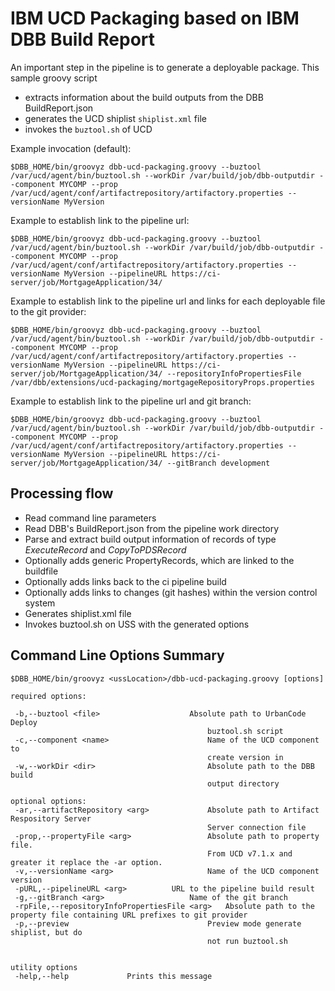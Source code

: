 # IBM UCD Packaging based on IBM DBB Build Report

An important step in the pipeline is to generate a deployable package. This sample groovy script
- extracts information about the build outputs from the DBB BuildReport.json
- generates the UCD shiplist ```shiplist.xml``` file
- invokes the ```buztool.sh``` of UCD

Example invocation (default):
```
$DBB_HOME/bin/groovyz dbb-ucd-packaging.groovy --buztool /var/ucd/agent/bin/buztool.sh --workDir /var/build/job/dbb-outputdir --component MYCOMP --prop /var/ucd/agent/conf/artifactrepository/artifactory.properties --versionName MyVersion
```

Example to establish link to the pipeline url: 

```
$DBB_HOME/bin/groovyz dbb-ucd-packaging.groovy --buztool /var/ucd/agent/bin/buztool.sh --workDir /var/build/job/dbb-outputdir --component MYCOMP --prop /var/ucd/agent/conf/artifactrepository/artifactory.properties --versionName MyVersion --pipelineURL https://ci-server/job/MortgageApplication/34/
```

Example to establish link to the pipeline url and links for each deployable file to the git provider: 

```
$DBB_HOME/bin/groovyz dbb-ucd-packaging.groovy --buztool /var/ucd/agent/bin/buztool.sh --workDir /var/build/job/dbb-outputdir --component MYCOMP --prop /var/ucd/agent/conf/artifactrepository/artifactory.properties --versionName MyVersion --pipelineURL https://ci-server/job/MortgageApplication/34/ --repositoryInfoPropertiesFile /var/dbb/extensions/ucd-packaging/mortgageRepositoryProps.properties 
```

Example to establish link to the pipeline url and git branch: 

```
$DBB_HOME/bin/groovyz dbb-ucd-packaging.groovy --buztool /var/ucd/agent/bin/buztool.sh --workDir /var/build/job/dbb-outputdir --component MYCOMP --prop /var/ucd/agent/conf/artifactrepository/artifactory.properties --versionName MyVersion --pipelineURL https://ci-server/job/MortgageApplication/34/ --gitBranch development
```

## Processing flow
- Read command line parameters
- Read DBB's BuildReport.json from the pipeline work directory
- Parse and extract build output information of records of type *ExecuteRecord* and *CopyToPDSRecord*
- Optionally adds generic PropertyRecords, which are linked to the buildfile
- Optionally adds links back to the ci pipeline build 
- Optionally adds links to changes (git hashes) within the version control system
- Generates shiplist.xml file
- Invokes buztool.sh on USS with the generated options

## Command Line Options Summary
```
$DBB_HOME/bin/groovyz <ussLocation>/dbb-ucd-packaging.groovy [options]

required options:

 -b,--buztool <file>               		Absolute path to UrbanCode Deploy
                                    		buztool.sh script
 -c,--component <name>              		Name of the UCD component to
                                    		create version in
 -w,--workDir <dir>                 		Absolute path to the DBB build
                                    		output directory

optional options:
 -ar,--artifactRepository <arg>     		Absolute path to Artifact Respository Server
                                    		Server connection file
 -prop,--propertyFile <arg>         		Absolute path to property file. 
                                    		From UCD v7.1.x and greater it replace the -ar option.
 -v,--versionName <arg>             		Name of the UCD component version
 -pURL,--pipelineURL <arg>			URL to the pipeline build result
 -g,--gitBranch <arg>					Name of the git branch
 -rpFile,--repositoryInfoPropertiesFile <arg>	Absolute path to the property file containing URL prefixes to git provider
 -p,--preview                       		Preview mode generate shiplist, but do
                                    		not run buztool.sh


utility options
 -help,--help             Prints this message
 ```